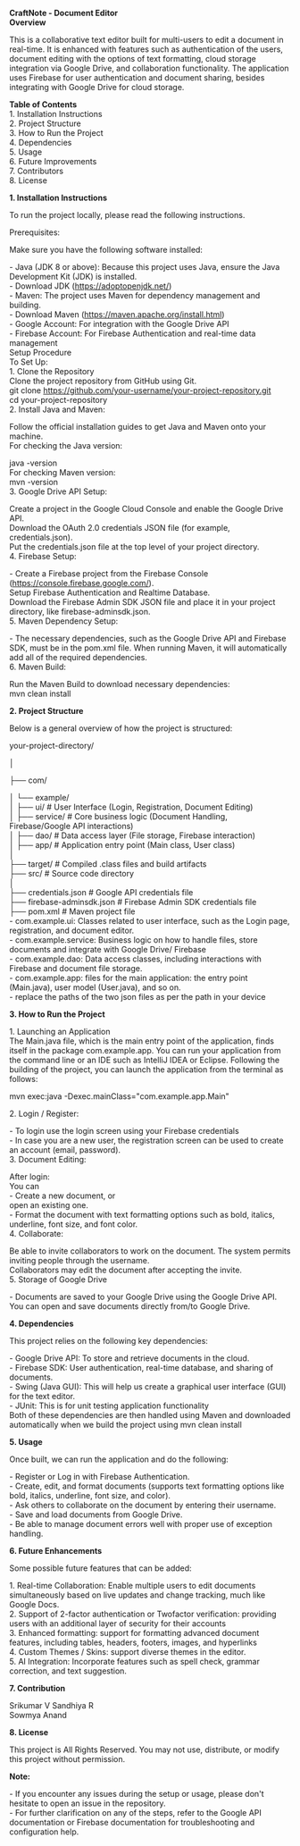 **CraftNote \- Document Editor**  
**Overview**

This is a collaborative text editor built for multi-users to edit a document in real-time. It is enhanced with features such as authentication of the users, document editing with the options of text formatting, cloud storage integration via Google Drive, and collaboration functionality. The application uses Firebase for user authentication and document sharing, besides integrating with Google Drive for cloud storage.

**Table of Contents**  
1\. Installation Instructions  
2\. Project Structure  
3\. How to Run the Project  
4\. Dependencies  
5\. Usage  
6\. Future Improvements  
7\. Contributors  
8\. License

**1\. Installation Instructions**

To run the project locally, please read the following instructions.

Prerequisites:

Make sure you have the following software installed:

  \- Java (JDK 8 or above): Because this project uses Java, ensure the Java Development Kit (JDK) is installed.  
\- Download JDK (https://adoptopenjdk.net/)  
\- Maven: The project uses Maven for dependency management and building.  
\- Download Maven (https://maven.apache.org/install.html)  
\- Google Account: For integration with the Google Drive API  
\- Firebase Account: For Firebase Authentication and real-time data management  
Setup Procedure  
To Set Up:  
1\. Clone the Repository  
   Clone the project repository from GitHub using Git.  
   git clone https://github.com/your-username/your-project-repository.git  
   cd your-project-repository  
2\. Install Java and Maven:  
   
  Follow the official installation guides to get Java and Maven onto your machine.   
  For checking the Java version:

java \-version  
   For checking Maven version:  
     mvn \-version  
3\. Google Drive API Setup:

   Create a project in the Google Cloud Console and enable the Google Drive API.  
   Download the OAuth 2.0 credentials JSON file (for example, credentials.json).  
   Put the credentials.json file at the top level of your project directory.  
4\. Firebase Setup:

\- Create a Firebase project from the Firebase Console (https://console.firebase.google.com/).  
   Setup Firebase Authentication and Realtime Database.  
   Download the Firebase Admin SDK JSON file and place it in your project directory, like firebase-adminsdk.json.  
5\. Maven Dependency Setup:

\- The necessary dependencies, such as the Google Drive API and Firebase SDK, must be in the pom.xml file. When running Maven, it will automatically add all of the required dependencies.  
6\. Maven Build:

   Run the Maven Build to download necessary dependencies:  
   mvn clean install

**2\. Project Structure**

Below is a general overview of how the project is structured:

your-project-directory/

│

├── com/

│   └── example/  
│       ├── ui/            \# User Interface (Login, Registration, Document Editing)  
│       ├── service/       \# Core business logic (Document Handling, Firebase/Google API interactions)  
│       ├── dao/           \# Data access layer (File storage, Firebase interaction)  
│       ├── app/           \# Application entry point (Main class, User class)  
│  
├── target/                \# Compiled .class files and build artifacts  
├── src/                   \# Source code directory  
│  
├── credentials.json       \# Google API credentials file  
├── firebase-adminsdk.json \# Firebase Admin SDK credentials file  
├── pom.xml                 \# Maven project file  
\- com.example.ui: Classes related to user interface, such as the Login page, registration, and document editor.  
\- com.example.service: Business logic on how to handle files, store documents and integrate with Google Drive/ Firebase  
\- com.example.dao: Data access classes, including interactions with Firebase and document file storage.  
\- com.example.app: files for the main application: the entry point (Main.java), user model (User.java), and so on.  
\- replace the paths of the two json files as per the path in your device

**3\. How to Run the Project**

1\. Launching an Application  
   The Main.java file, which is the main entry point of the application, finds itself in the package com.example.app. You can run your application from the command line or an IDE such as IntelliJ IDEA or Eclipse. Following the building of the project, you can launch the application from the terminal as follows:

mvn exec:java \-Dexec.mainClass="com.example.app.Main"

2\. Login / Register:

   \- To login use the login screen using your Firebase credentials  
   \- In case you are a new user, the registration screen can be used to create an account (email, password).  
3\. Document Editing:

   After login:  
   You can  
   \- Create a new document, or  
   open an existing one.  
\- Format the document with text formatting options such as bold, italics, underline, font size, and font color.  
4\. Collaborate:

   Be able to invite collaborators to work on the document. The system permits inviting people through the username.  
Collaborators may edit the document after accepting the invite.  
5\. Storage of Google Drive

\- Documents are saved to your Google Drive using the Google Drive API.  
  You can open and save documents directly from/to Google Drive.

**4\. Dependencies**

This project relies on the following key dependencies:

\- Google Drive API: To store and retrieve documents in the cloud.  
\- Firebase SDK: User authentication, real-time database, and sharing of documents.  
\- Swing (Java GUI): This will help us create a graphical user interface (GUI) for the text editor.  
\- JUnit: This is for unit testing application functionality  
Both of these dependencies are then handled using Maven and downloaded automatically when we build the project using mvn clean install

**5\. Usage**

Once built, we can run the application and do the following:

\- Register or Log in with Firebase Authentication.  
\- Create, edit, and format documents (supports text formatting options like bold, italics, underline, font size, and color).  
\- Ask others to collaborate on the document by entering their username.  
\- Save and load documents from Google Drive.  
\- Be able to manage document errors well with proper use of exception handling.

**6\. Future Enhancements**

Some possible future features that can be added:

1\. Real-time Collaboration: Enable multiple users to edit documents simultaneously based on live updates and change tracking, much like Google Docs.  
2\. Support of 2-factor authentication or Twofactor verification: providing users with an additional layer of security for their accounts  
3\. Enhanced formatting: support for formatting advanced document features, including tables, headers, footers, images, and hyperlinks  
4\. Custom Themes / Skins: support diverse themes in the editor.  
5\. AI Integration: Incorporate features such as spell check, grammar correction, and text suggestion.

**7\. Contribution**

Srikumar V
Sandhiya R  
Sowmya Anand  

**8\. License**

This project is All Rights Reserved. You may not use, distribute, or modify this project without permission.

**Note:**

\- If you encounter any issues during the setup or usage, please don't hesitate to open an issue in the repository.  
\- For further clarification on any of the steps, refer to the Google API documentation or Firebase documentation for troubleshooting and configuration help.
